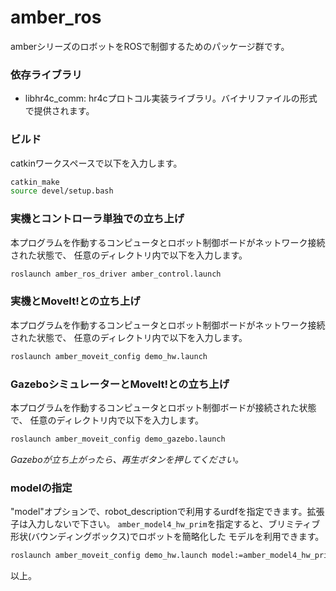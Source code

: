 # amber_ros #

amberシリーズのロボットをROSで制御するためのパッケージ群です。

### 依存ライブラリ ###

* libhr4c_comm: hr4cプロトコル実装ライブラリ。バイナリファイルの形式で提供されます。

### ビルド ###

catkinワークスペースで以下を入力します。

```bash
catkin_make
source devel/setup.bash
```
### 実機とコントローラ単独での立ち上げ

本プログラムを作動するコンピュータとロボット制御ボードがネットワーク接続された状態で、
任意のディレクトリ内で以下を入力します。

```bash
roslaunch amber_ros_driver amber_control.launch
```

### 実機とMoveIt!との立ち上げ

本プログラムを作動するコンピュータとロボット制御ボードがネットワーク接続された状態で、
任意のディレクトリ内で以下を入力します。

```bash
roslaunch amber_moveit_config demo_hw.launch
```

### GazeboシミュレーターとMoveIt!との立ち上げ

本プログラムを作動するコンピュータとロボット制御ボードが接続された状態で、
任意のディレクトリ内で以下を入力します。

```bash
roslaunch amber_moveit_config demo_gazebo.launch
```

*Gazeboが立ち上がったら、再生ボタンを押してください。*

### modelの指定 ###

"model"オプションで、robot_descriptionで利用するurdfを指定できます。拡張子は入力しないで下さい。
`amber_model4_hw_prim`を指定すると、ブリミティブ形状(バウンディングボックス)でロボットを簡略化した
モデルを利用できます。

```bash
roslaunch amber_moveit_config demo_hw.launch model:=amber_model4_hw_prim
```

以上。
